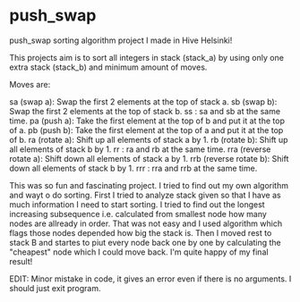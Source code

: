 # push_swap
push_swap sorting algorithm project I made in Hive Helsinki!




This projects aim is to sort all integers in stack (stack_a) by using only one extra stack (stack_b) and minimum amount of moves.

Moves are:

sa (swap a): Swap the first 2 elements at the top of stack a.
sb (swap b): Swap the first 2 elements at the top of stack b.
ss : sa and sb at the same time.
pa (push a): Take the first element at the top of b and put it at the top of a.
pb (push b): Take the first element at the top of a and put it at the top of b.
ra (rotate a): Shift up all elements of stack a by 1.
rb (rotate b): Shift up all elements of stack b by 1.
rr : ra and rb at the same time.
rra (reverse rotate a): Shift down all elements of stack a by 1.
rrb (reverse rotate b): Shift down all elements of stack b by 1.
rrr : rra and rrb at the same time.

This was so fun and fascinating project. I tried to find out my own algorithm and wayt o do sorting. First I tried to analyze stack given so that I have as much information I need to start sorting. I tried to find out the longest increasing subsequence i.e. calculated from smallest node how many nodes are allready in order. That was not easy and I used algorithm which flags those nodes depended how big the stack is. Then I moved rest to stack B and startes to piut every node back one by one by calculating the "cheapest" node which I could move back.  I'm quite happy of my final result!

EDIT: Minor mistake in code, it gives an error even if there is no arguments. I should just exit program.
